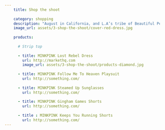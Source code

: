 ```yaml
---
    title: Shop the shoot
    
    category: shopping
    description: "August in California, and L.A’s tribe of Beautiful People are flocking to the beaches in their hoards…but for one talented young singer-songwriter, there’s no better place to while away the days than the recording studio. It’s here that Philly-born rock chick and style maven Christina Perri feels most at home, which is why it made perfect sense to choose North Hollywood’s iconic Mates Studios as the location to shoot MINKPINK’s brand new global campaign ‘The Music Issue’, fronted by the stunning songstress herself."
    image_url: assets/3-shop-the-shoot/cover-red-dress.jpg
    
    products:
    
      # Strip top
    
      - title: MINKPINK Lost Rebel Dress
        url: http://markethq.com
        image_url: assets/3-shop-the-shoot/products-diamond.jpg
      
      - title: MINKPINK Follow Me To Heaven Playsuit
        url: http://something.com/
          
      - title: MINKPINK Steamed Up Sunglasses
        url: http://something.com/
          
      - title: MINKPINK Gingham Games Shorts
        url: http://something.com/
                
      - title : MINKPINK Keeps You Running Shorts
        url: http://something.com/
---
```


